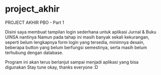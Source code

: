 # project_akhir
PROJECT AKHIR PBO - Part 1

Disini saya membuat tampilan login sederhana untuk aplikasi Jurnal & Buku UINSA nantinya
Namun pada tahap ini masih banyak sekali kekurangan, seperti belum lengkapnya form login yang tersedia, minimnya desain, beberapa button yang belum berfungsi semestinya, serta masih belum terhubung dengan database. 

Program ini akan terus berlanjut sampai menjadi aplikasi yang bisa digunakan
Stay tune okay, thanks everyone :D
